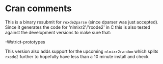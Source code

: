 # Cran comments

This is a binary resubmit for `roxde2parse` (since dparser was just accepted).  Since it generates the
code for 'nlmixr2'/'rxode2' in C this is also tested against the
development versions to make sure that:

-Wstrict-prototypes

This version also adds support for the upcoming `nlmixr2random` which
splits `rxode2` further to hopefully have less than a 10 minute
install and check


